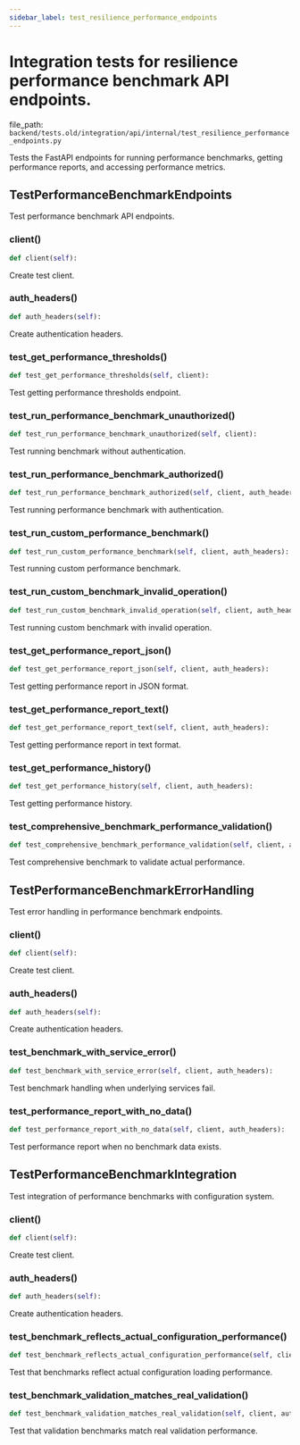 ```yaml
---
sidebar_label: test_resilience_performance_endpoints
---
```


# Integration tests for resilience performance benchmark API endpoints.

  file_path: `backend/tests.old/integration/api/internal/test_resilience_performance_endpoints.py`

Tests the FastAPI endpoints for running performance benchmarks,
getting performance reports, and accessing performance metrics.

## TestPerformanceBenchmarkEndpoints

Test performance benchmark API endpoints.

### client()

```python
def client(self):
```

Create test client.

### auth_headers()

```python
def auth_headers(self):
```

Create authentication headers.

### test_get_performance_thresholds()

```python
def test_get_performance_thresholds(self, client):
```

Test getting performance thresholds endpoint.

### test_run_performance_benchmark_unauthorized()

```python
def test_run_performance_benchmark_unauthorized(self, client):
```

Test running benchmark without authentication.

### test_run_performance_benchmark_authorized()

```python
def test_run_performance_benchmark_authorized(self, client, auth_headers):
```

Test running performance benchmark with authentication.

### test_run_custom_performance_benchmark()

```python
def test_run_custom_performance_benchmark(self, client, auth_headers):
```

Test running custom performance benchmark.

### test_run_custom_benchmark_invalid_operation()

```python
def test_run_custom_benchmark_invalid_operation(self, client, auth_headers):
```

Test running custom benchmark with invalid operation.

### test_get_performance_report_json()

```python
def test_get_performance_report_json(self, client, auth_headers):
```

Test getting performance report in JSON format.

### test_get_performance_report_text()

```python
def test_get_performance_report_text(self, client, auth_headers):
```

Test getting performance report in text format.

### test_get_performance_history()

```python
def test_get_performance_history(self, client, auth_headers):
```

Test getting performance history.

### test_comprehensive_benchmark_performance_validation()

```python
def test_comprehensive_benchmark_performance_validation(self, client, auth_headers):
```

Test comprehensive benchmark to validate actual performance.

## TestPerformanceBenchmarkErrorHandling

Test error handling in performance benchmark endpoints.

### client()

```python
def client(self):
```

Create test client.

### auth_headers()

```python
def auth_headers(self):
```

Create authentication headers.

### test_benchmark_with_service_error()

```python
def test_benchmark_with_service_error(self, client, auth_headers):
```

Test benchmark handling when underlying services fail.

### test_performance_report_with_no_data()

```python
def test_performance_report_with_no_data(self, client, auth_headers):
```

Test performance report when no benchmark data exists.

## TestPerformanceBenchmarkIntegration

Test integration of performance benchmarks with configuration system.

### client()

```python
def client(self):
```

Create test client.

### auth_headers()

```python
def auth_headers(self):
```

Create authentication headers.

### test_benchmark_reflects_actual_configuration_performance()

```python
def test_benchmark_reflects_actual_configuration_performance(self, client, auth_headers):
```

Test that benchmarks reflect actual configuration loading performance.

### test_benchmark_validation_matches_real_validation()

```python
def test_benchmark_validation_matches_real_validation(self, client, auth_headers):
```

Test that validation benchmarks match real validation performance.
